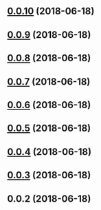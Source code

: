 <a name="0.0.10"></a>
## [0.0.10](https://github.com/vikramkalta/ngx-table/compare/v0.0.9...v0.0.10) (2018-06-18)



<a name="0.0.9"></a>
## [0.0.9](https://github.com/vikramkalta/ngx-table/compare/v0.0.8...v0.0.9) (2018-06-18)



<a name="0.0.8"></a>
## [0.0.8](https://github.com/vikramkalta/ngx-table/compare/v0.0.7...v0.0.8) (2018-06-18)



<a name="0.0.7"></a>
## [0.0.7](https://github.com/vikramkalta/ngx-table/compare/v0.0.6...v0.0.7) (2018-06-18)



<a name="0.0.6"></a>
## [0.0.6](https://github.com/vikramkalta/ngx-table/compare/v0.0.5...v0.0.6) (2018-06-18)



<a name="0.0.5"></a>
## [0.0.5](https://github.com/vikramkalta/ngx-table/compare/v0.0.4...v0.0.5) (2018-06-18)



<a name="0.0.4"></a>
## [0.0.4](https://github.com/vikramkalta/ngx-table/compare/v0.0.3...v0.0.4) (2018-06-18)



<a name="0.0.3"></a>
## [0.0.3](https://github.com/vikramkalta/ngx-table/compare/v0.0.2...v0.0.3) (2018-06-18)



<a name="0.0.2"></a>
## 0.0.2 (2018-06-18)



